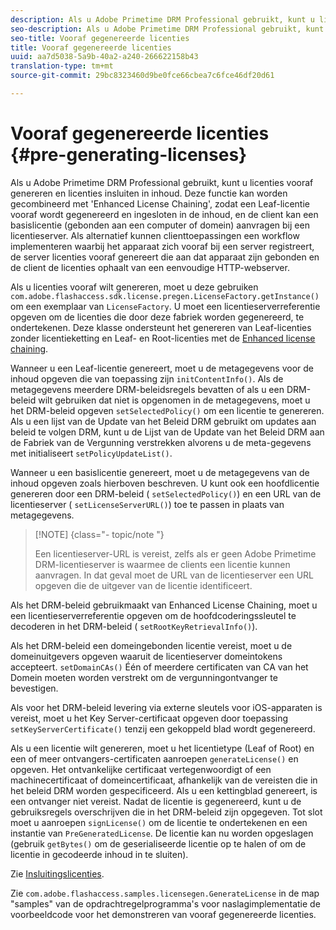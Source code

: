 ```yaml
---
description: Als u Adobe Primetime DRM Professional gebruikt, kunt u licenties vooraf genereren en licenties insluiten in inhoud. Deze functie kan worden gecombineerd met 'Enhanced License Chaining', zodat een Leaf-licentie vooraf wordt gegenereerd en ingesloten in de inhoud, en de client kan een basislicentie (gebonden aan een computer of domein) aanvragen bij een licentieserver. Als alternatief kunnen clienttoepassingen een workflow implementeren waarbij het apparaat zich vooraf bij een server registreert, de server licenties vooraf genereert die aan dat apparaat zijn gebonden en de client de licenties ophaalt van een eenvoudige HTTP-webserver.
seo-description: Als u Adobe Primetime DRM Professional gebruikt, kunt u licenties vooraf genereren en licenties insluiten in inhoud. Deze functie kan worden gecombineerd met 'Enhanced License Chaining', zodat een Leaf-licentie vooraf wordt gegenereerd en ingesloten in de inhoud, en de client kan een basislicentie (gebonden aan een computer of domein) aanvragen bij een licentieserver. Als alternatief kunnen clienttoepassingen een workflow implementeren waarbij het apparaat zich vooraf bij een server registreert, de server licenties vooraf genereert die aan dat apparaat zijn gebonden en de client de licenties ophaalt van een eenvoudige HTTP-webserver.
seo-title: Vooraf gegenereerde licenties
title: Vooraf gegenereerde licenties
uuid: aa7d5038-5a9b-40a2-a240-266622158b43
translation-type: tm+mt
source-git-commit: 29bc8323460d9be0fce66cbea7c6fce46df20d61

---
```



# Vooraf gegenereerde licenties {#pre-generating-licenses}

Als u Adobe Primetime DRM Professional gebruikt, kunt u licenties vooraf genereren en licenties insluiten in inhoud. Deze functie kan worden gecombineerd met &#39;Enhanced License Chaining&#39;, zodat een Leaf-licentie vooraf wordt gegenereerd en ingesloten in de inhoud, en de client kan een basislicentie (gebonden aan een computer of domein) aanvragen bij een licentieserver. Als alternatief kunnen clienttoepassingen een workflow implementeren waarbij het apparaat zich vooraf bij een server registreert, de server licenties vooraf genereert die aan dat apparaat zijn gebonden en de client de licenties ophaalt van een eenvoudige HTTP-webserver.

Als u licenties vooraf wilt genereren, moet u deze gebruiken `com.adobe.flashaccess.sdk.license.pregen.LicenseFactory.getInstance()` om een exemplaar van `LicenseFactory`. U moet een licentieserverreferentie opgeven om de licenties die door deze fabriek worden gegenereerd, te ondertekenen. Deze klasse ondersteunt het genereren van Leaf-licenties zonder licentieketting en Leaf- en Root-licenties met de [Enhanced license chaining](../../protecting-content/implementing-the-license-server/license-chaining/gen-enhanced-license-chaining.md).

Wanneer u een Leaf-licentie genereert, moet u de metagegevens voor de inhoud opgeven die van toepassing zijn `initContentInfo()`. Als de metagegevens meerdere DRM-beleidsregels bevatten of als u een DRM-beleid wilt gebruiken dat niet is opgenomen in de metagegevens, moet u het DRM-beleid opgeven `setSelectedPolicy()` om een licentie te genereren. Als u een lijst van de Update van het Beleid DRM gebruikt om updates aan beleid te volgen DRM, kunt u de Lijst van de Update van het Beleid DRM aan de Fabriek van de Vergunning verstrekken alvorens u de meta-gegevens met initialiseert `setPolicyUpdateList()`.

Wanneer u een basislicentie genereert, moet u de metagegevens van de inhoud opgeven zoals hierboven beschreven. U kunt ook een hoofdlicentie genereren door een DRM-beleid ( `setSelectedPolicy()`) en een URL van de licentieserver ( `setLicenseServerURL()`) toe te passen in plaats van metagegevens.

>[!NOTE] {class=&quot;- topic/note &quot;}
>
>Een licentieserver-URL is vereist, zelfs als er geen Adobe Primetime DRM-licentieserver is waarmee de clients een licentie kunnen aanvragen. In dat geval moet de URL van de licentieserver een URL opgeven die de uitgever van de licentie identificeert.

Als het DRM-beleid gebruikmaakt van Enhanced License Chaining, moet u een licentieserverreferentie opgeven om de hoofdcoderingssleutel te decoderen in het DRM-beleid ( `setRootKeyRetrievalInfo()`).

Als het DRM-beleid een domeingebonden licentie vereist, moet u de domeinuitgevers opgeven waaruit de licentieserver domeintokens accepteert. `setDomainCAs()` Één of meerdere certificaten van CA van het Domein moeten worden verstrekt om de vergunningontvanger te bevestigen.

Als voor het DRM-beleid levering via externe sleutels voor iOS-apparaten is vereist, moet u het Key Server-certificaat opgeven door toepassing `setKeyServerCertificate()` tenzij een gekoppeld blad wordt gegenereerd.

Als u een licentie wilt genereren, moet u het licentietype (Leaf of Root) en een of meer ontvangers-certificaten aanroepen `generateLicense()` en opgeven. Het ontvankelijke certificaat vertegenwoordigt of een machinecertificaat of domeincertificaat, afhankelijk van de vereisten die in het beleid DRM worden gespecificeerd. Als u een kettingblad genereert, is een ontvanger niet vereist. Nadat de licentie is gegenereerd, kunt u de gebruiksregels overschrijven die in het DRM-beleid zijn opgegeven. Tot slot moet u aanroepen `signLicense()` om de licentie te ondertekenen en een instantie van `PreGeneratedLicense`. De licentie kan nu worden opgeslagen (gebruik `getBytes()` om de geserialiseerde licentie op te halen of om de licentie in gecodeerde inhoud in te sluiten).

Zie [Insluitingslicenties](../../protecting-content/pre-generating-and-embedded-licenses/embedding-licenses.md).

Zie `com.adobe.flashaccess.samples.licensegen.GenerateLicense` in de map &quot;samples&quot; van de opdrachtregelprogramma&#39;s voor naslagimplementatie de voorbeeldcode voor het demonstreren van vooraf gegenereerde licenties.
